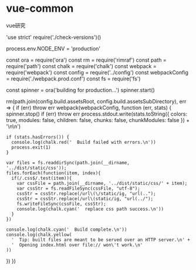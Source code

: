 # vue-common
vue研究

'use strict'
require('./check-versions')()

process.env.NODE_ENV = 'production'

const ora = require('ora')
const rm = require('rimraf')
const path = require('path')
const chalk = require('chalk')
const webpack = require('webpack')
const config = require('../config')
const webpackConfig = require('./webpack.prod.conf')
const fs = require('fs')

const spinner = ora('building for production...')
spinner.start()

rm(path.join(config.build.assetsRoot, config.build.assetsSubDirectory), err => {
  if (err) throw err
  webpack(webpackConfig, function (err, stats) {
    spinner.stop()
    if (err) throw err
    process.stdout.write(stats.toString({
      colors: true,
      modules: false,
      children: false,
      chunks: false,
      chunkModules: false
    }) + '\n\n')

    if (stats.hasErrors()) {
      console.log(chalk.red('  Build failed with errors.\n'))
      process.exit(1)
    }

    var files = fs.readdirSync(path.join(__dirname, '../dist/static/css'));
    files.forEach(function(item, index){
      if(/.css$/.test(item)){
        var cssFile = path.join(__dirname, '../dist/static/css/' + item);
        var cssStr = fs.readFileSync(cssFile, "utf-8");
        cssStr = cssStr.replace(/url\(\/static/ig, "url(..");
        cssStr = cssStr.replace(/url\(static/ig, "url(../");
        fs.writeFileSync(cssFile, cssStr);
        console.log(chalk.cyan('  replace css path success.\n'))
      }
    })

    console.log(chalk.cyan('  Build complete.\n'))
    console.log(chalk.yellow(
      '  Tip: built files are meant to be served over an HTTP server.\n' +
      '  Opening index.html over file:// won\'t work.\n'
    ))
  })
})
